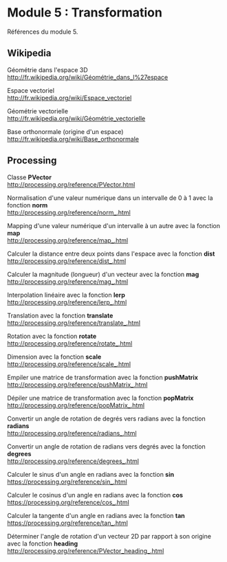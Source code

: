 # Module 5 : Transformation

Références du module 5.

## Wikipedia

Géométrie dans l'espace 3D  
http://fr.wikipedia.org/wiki/Géométrie_dans_l%27espace

Espace vectoriel  
http://fr.wikipedia.org/wiki/Espace_vectoriel

Géométrie vectorielle  
http://fr.wikipedia.org/wiki/Géométrie_vectorielle

Base orthonormale (origine d'un espace)  
http://fr.wikipedia.org/wiki/Base_orthonormale

## Processing

Classe **PVector**  
http://processing.org/reference/PVector.html

Normalisation d'une valeur numérique dans un intervalle de 0 à 1 avec la fonction **norm**  
http://processing.org/reference/norm_.html

Mapping d'une valeur numérique d'un intervalle à un autre avec la fonction **map**  
http://processing.org/reference/map_.html

Calculer la distance entre deux points dans l'espace avec la fonction **dist**  
http://processing.org/reference/dist_.html

Calculer la magnitude (longueur) d'un vecteur avec la fonction **mag**  
http://processing.org/reference/mag_.html

Interpolation linéaire avec la fonction **lerp**  
http://processing.org/reference/lerp_.html

Translation avec la fonction **translate**  
http://processing.org/reference/translate_.html

Rotation avec la fonction **rotate**  
http://processing.org/reference/rotate_.html

Dimension avec la fonction **scale**  
http://processing.org/reference/scale_.html

Empiler une matrice de transformation avec la fonction **pushMatrix**  
http://processing.org/reference/pushMatrix_.html

Dépiler une matrice de transformation avec la fonction **popMatrix**  
http://processing.org/reference/popMatrix_.html

Convertir un angle de rotation de degrés vers radians avec la fonction **radians**  
http://processing.org/reference/radians_.html

Convertir un angle de rotation de radians vers degrés avec la fonction **degrees**  
http://processing.org/reference/degrees_.html

Calculer le sinus d'un angle en radians avec la fonction **sin**  
https://processing.org/reference/sin_.html

Calculer le cosinus d'un angle en radians avec la fonction **cos**  
https://processing.org/reference/cos_.html

Calculer la tangente d'un angle en radians avec la fonction **tan**  
https://processing.org/reference/tan_.html

Déterminer l'angle de rotation d'un vecteur 2D par rapport à son origine avec la fonction **heading**  
http://processing.org/reference/PVector_heading_.html
